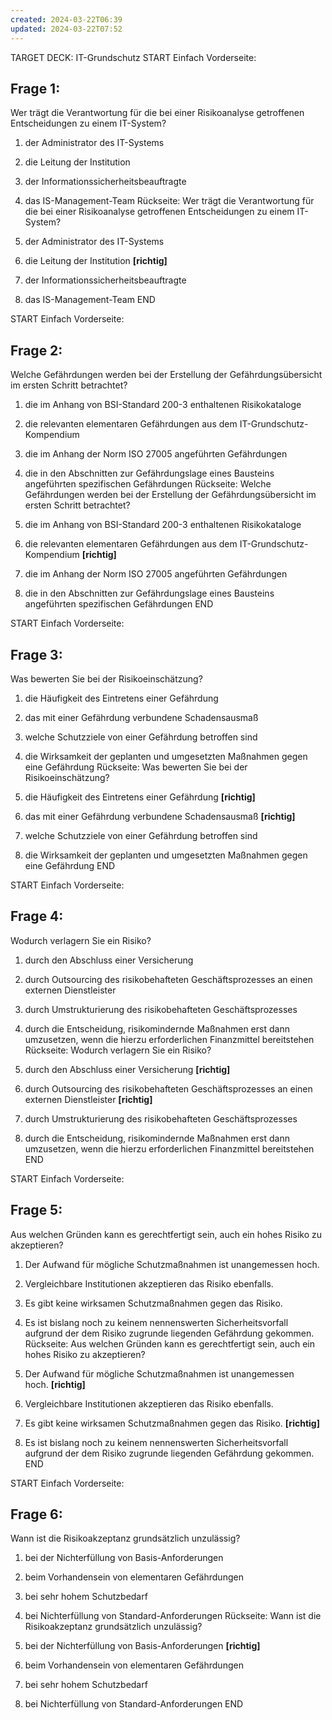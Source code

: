 ```yaml
---
created: 2024-03-22T06:39
updated: 2024-03-22T07:52
---
```

TARGET DECK: IT-Grundschutz
START
Einfach
Vorderseite: 
## Frage 1:

Wer trägt die Verantwortung für die bei einer Risikoanalyse getroffenen Entscheidungen zu einem IT-System?

1. der Administrator des IT-Systems
2. die Leitung der Institution 
3. der Informationssicherheitsbeauftragte
4. das IS-Management-Team
Rückseite:
Wer trägt die Verantwortung für die bei einer Risikoanalyse getroffenen Entscheidungen zu einem IT-System?

1. der Administrator des IT-Systems
2. die Leitung der Institution **[richtig]**
3. der Informationssicherheitsbeauftragte
4. das IS-Management-Team
END

START
Einfach
Vorderseite: 
## Frage 2:

Welche Gefährdungen werden bei der Erstellung der Gefährdungsübersicht im ersten Schritt betrachtet?

1. die im Anhang von BSI-Standard 200-3 enthaltenen Risikokataloge
2. die relevanten elementaren Gefährdungen aus dem IT-Grundschutz-Kompendium 
3. die im Anhang der Norm ISO 27005 angeführten Gefährdungen
4. die in den Abschnitten zur Gefährdungslage eines Bausteins angeführten spezifischen Gefährdungen
Rückseite:
Welche Gefährdungen werden bei der Erstellung der Gefährdungsübersicht im ersten Schritt betrachtet?

1. die im Anhang von BSI-Standard 200-3 enthaltenen Risikokataloge
2. die relevanten elementaren Gefährdungen aus dem IT-Grundschutz-Kompendium **[richtig]**
3. die im Anhang der Norm ISO 27005 angeführten Gefährdungen
4. die in den Abschnitten zur Gefährdungslage eines Bausteins angeführten spezifischen Gefährdungen
END

START
Einfach
Vorderseite: 
## Frage 3:

Was bewerten Sie bei der Risikoeinschätzung?

1. die Häufigkeit des Eintretens einer Gefährdung 
2. das mit einer Gefährdung verbundene Schadensausmaß 
3. welche Schutzziele von einer Gefährdung betroffen sind
4. die Wirksamkeit der geplanten und umgesetzten Maßnahmen gegen eine Gefährdung
Rückseite:
Was bewerten Sie bei der Risikoeinschätzung?

1. die Häufigkeit des Eintretens einer Gefährdung **[richtig]**
2. das mit einer Gefährdung verbundene Schadensausmaß **[richtig]**
3. welche Schutzziele von einer Gefährdung betroffen sind
4. die Wirksamkeit der geplanten und umgesetzten Maßnahmen gegen eine Gefährdung
END

START
Einfach
Vorderseite: 
## Frage 4:

Wodurch verlagern Sie ein Risiko?

1. durch den Abschluss einer Versicherung 
2. durch Outsourcing des risikobehafteten Geschäftsprozesses an einen externen Dienstleister 
3. durch Umstrukturierung des risikobehafteten Geschäftsprozesses
4. durch die Entscheidung, risikomindernde Maßnahmen erst dann umzusetzen, wenn die hierzu erforderlichen Finanzmittel bereitstehen
Rückseite:
Wodurch verlagern Sie ein Risiko?

1. durch den Abschluss einer Versicherung **[richtig]**
2. durch Outsourcing des risikobehafteten Geschäftsprozesses an einen externen Dienstleister **[richtig]**
3. durch Umstrukturierung des risikobehafteten Geschäftsprozesses
4. durch die Entscheidung, risikomindernde Maßnahmen erst dann umzusetzen, wenn die hierzu erforderlichen Finanzmittel bereitstehen
END

START
Einfach
Vorderseite: 
## Frage 5:

Aus welchen Gründen kann es gerechtfertigt sein, auch ein hohes Risiko zu akzeptieren?

1. Der Aufwand für mögliche Schutzmaßnahmen ist unangemessen hoch. 
2. Vergleichbare Institutionen akzeptieren das Risiko ebenfalls.
3. Es gibt keine wirksamen Schutzmaßnahmen gegen das Risiko. 
4. Es ist bislang noch zu keinem nennenswerten Sicherheitsvorfall aufgrund der dem Risiko zugrunde liegenden Gefährdung gekommen.
Rückseite:
Aus welchen Gründen kann es gerechtfertigt sein, auch ein hohes Risiko zu akzeptieren?

1. Der Aufwand für mögliche Schutzmaßnahmen ist unangemessen hoch. **[richtig]**
2. Vergleichbare Institutionen akzeptieren das Risiko ebenfalls.
3. Es gibt keine wirksamen Schutzmaßnahmen gegen das Risiko. **[richtig]**
4. Es ist bislang noch zu keinem nennenswerten Sicherheitsvorfall aufgrund der dem Risiko zugrunde liegenden Gefährdung gekommen.
END

START
Einfach
Vorderseite: 
## Frage 6:

Wann ist die Risikoakzeptanz grundsätzlich unzulässig?

1. bei der Nichterfüllung von Basis-Anforderungen 
2. beim Vorhandensein von elementaren Gefährdungen
3. bei sehr hohem Schutzbedarf
4. bei Nichterfüllung von Standard-Anforderungen
Rückseite:
Wann ist die Risikoakzeptanz grundsätzlich unzulässig?

1. bei der Nichterfüllung von Basis-Anforderungen **[richtig]**
2. beim Vorhandensein von elementaren Gefährdungen
3. bei sehr hohem Schutzbedarf
4. bei Nichterfüllung von Standard-Anforderungen
END